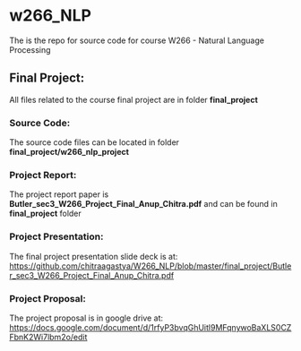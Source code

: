 # w266_NLP
The is the repo for source code for course W266 - Natural Language Processing

## Final Project:
All files related to the course final project are in folder **final_project**

### Source Code:
The source code files can be located in folder **final_project/w266_nlp_project**

### Project Report:
The project report paper is **Butler_sec3_W266_Project_Final_Anup_Chitra.pdf** and can be found in **final_project** folder 

### Project Presentation:
The final project presentation slide deck is at: https://github.com/chitraagastya/W266_NLP/blob/master/final_project/Butler_sec3_W266_Project_Final_Anup_Chitra.pdf

### Project Proposal:
The project proposal is in google drive at: https://docs.google.com/document/d/1rfyP3bvqGhUitl9MFqnywoBaXLS0CZFbnK2Wi7lbm2o/edit


